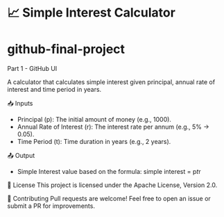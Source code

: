 # 📈 Simple Interest Calculator
# github-final-project
Part 1 - GitHub UI

A calculator that calculates simple interest given principal, annual rate of interest and time period in years.

📥 Inputs
* Principal (p): The initial amount of money (e.g., 1000).
* Annual Rate of Interest (r): The interest rate per annum (e.g., 5% -> 0.05).
* Time Period (t): Time duration in years (e.g., 2 years).

📤 Output
* Simple Interest value based on the formula:
  simple interest = p*t*r

📜 License
This project is licensed under the Apache License, Version 2.0.

🤝 Contributing
Pull requests are welcome! Feel free to open an issue or submit a PR for improvements.

